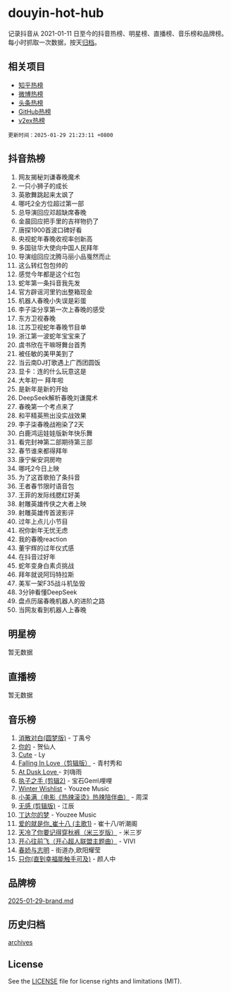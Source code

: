 # douyin-hot-hub

记录抖音从 2021-01-11 日至今的抖音热榜、明星榜、直播榜、音乐榜和品牌榜。每小时抓取一次数据，按天[归档](archives)。

## 相关项目

- [知乎热榜](https://github.com/lonnyzhang423/zhihu-hot-hub)
- [微博热榜](https://github.com/lonnyzhang423/weibo-hot-hub)
- [头条热榜](https://github.com/lonnyzhang423/toutiao-hot-hub)
- [GitHub热榜](https://github.com/lonnyzhang423/github-hot-hub)
- [v2ex热榜](https://github.com/lonnyzhang423/v2ex-hot-hub)


`更新时间：2025-01-29 21:23:11 +0800`

## 抖音热榜

1. 网友揭秘刘谦春晚魔术
1. 一只小狮子的成长
1. 英歌舞跳起来太飒了
1. 哪吒2全方位超过第一部
1. 总导演回应邓超缺席春晚
1. 金晨回应把手里的吉祥物扔了
1. 唐探1900首波口碑好看
1. 央视蛇年春晚收视率创新高
1. 多国驻华大使向中国人民拜年
1. 导演组回应沈腾马丽小品戛然而止
1. 这么转红包包帅的
1. 感觉今年都是这个红包
1. 蛇年第一条抖音我先发
1. 官方辟谣河里钓出整箱现金
1. 机器人春晚小失误是彩蛋
1. 李子柒分享第一次上春晚的感受
1. 东方卫视春晚
1. 江苏卫视蛇年春晚节目单
1. 浙江第一波蛇年宝宝来了
1. 虞书欣在干嘛呀舞台首秀
1. 被任敏的美甲美到了
1. 当云南DJ打歌遇上广西团圆饭
1. 显卡：连的什么玩意这是
1. 大年初一 拜年啦
1. 是新年是新的开始
1. DeepSeek解析春晚刘谦魔术
1. 春晚第一个考点来了
1. 和平精英熊出没实战效果
1. 李子柒春晚战袍染了2天
1. 白鹿鸿运娃娃版新年快乐舞
1. 看完封神第二部期待第三部
1. 春节谁来都得拜年
1. 康宁柴安洞房吻
1. 哪吒2今日上映
1. 为了这首歌拍了条抖音
1. 王者春节限时语音包
1. 王菲的发际线腮红好美
1. 射雕英雄传侠之大者上映
1. 射雕英雄传首波影评
1. 过年上点儿小节目
1. 祝你新年无忧无虑
1. 我的春晚reaction
1. 董宇辉的过年仪式感
1. 在抖音过好年
1. 蛇年变身白素贞挑战
1. 拜年就说阿玛特拉斯
1. 美军一架F35战斗机坠毁
1. 3分钟看懂DeepSeek
1. 盘点历届春晚机器人的进阶之路
1. 当网友看到机器人上春晚

## 明星榜

暂无数据

## 直播榜

暂无数据

## 音乐榜

1. [消散对白(圆梦版)](https://sf5-hl-cdn-tos.douyinstatic.com/obj/tos-cn-ve-2774/og4jB5I5IizzoZVAAAzWgBMAsMDWoArfwBOiFs) - 丁禹兮
1. [你的](https://sf5-hl-cdn-tos.douyinstatic.com/obj/tos-cn-ve-2774/oYuIeKf42jB7sEV6B2upMdpYAgfrQWj0FeRegh) - 贺仙人
1. [Cute](https://sf5-hl-cdn-tos.douyinstatic.com/obj/tos-cn-ve-2774/o4IbIzHWKAAB4wsS5qMBRiiAlEBGTpQRNfFvuo) - Ly
1. [Falling In Love（剪辑版）](https://sf5-hl-cdn-tos.douyinstatic.com/obj/tos-cn-ve-2774/o8ajpA8zzgBPahbBIO8AcKGBLJezFCRd1wfP9f) - 青村秀和
1. [ At Dusk  Love ](https://sf5-hl-cdn-tos.douyinstatic.com/obj/tos-cn-ve-2774/o8CrpCf5CaYgI4ZrtQgMQAFEfuGqNnRSDQAPBc) - 刘嗨雨
1. [执子之手 (剪辑2)](https://sf5-hl-cdn-tos.douyinstatic.com/obj/tos-cn-ve-2774/oUoZLQjCc31XzqsBnBQUNgeKtYPBcgbFDwtfcu) - 宝石Gem\哩哩
1. [Winter Wishlist](https://sf5-hl-cdn-tos.douyinstatic.com/obj/tos-cn-ve-2774/oIIgUOeamCFCVAzxN6MFRLIBlLGpUqQxeeHrLE) - Youzee Music
1. [小美满（电影《热辣滚烫》热辣陪伴曲）](https://sf5-hl-cdn-tos.douyinstatic.com/obj/tos-cn-ve-2774/o0GAn2lSgfZIDUgtevCGDQYnFg4CwnrBaxbTZL) - 周深
1. [无感 (剪辑版)](https://sf5-hl-cdn-tos.douyinstatic.com/obj/tos-cn-ve-2774/o0eIsUzJBDlQaQFC5OFlgbMEZC1TFYBftOBn6p) - 江辰
1. [丁达尔的梦](https://sf5-hl-cdn-tos.douyinstatic.com/obj/tos-cn-ve-2774/oMU3WirUZBVQkAC9ccG5P2IQirziZM2RTInUY) - Youzee Music
1. [爱的就是你_崔十八 (主歌1)](https://sf5-hl-cdn-tos.douyinstatic.com/obj/tos-cn-ve-2774/oI5BO5DhFZ6UTcNCnZaOCBLtZ7WIMQGfgnXf5E) - 崔十八/听潮阁
1. [天冷了你要记得穿秋裤（米三岁版）](https://sf5-hl-cdn-tos.douyinstatic.com/obj/tos-cn-ve-2774/oQlIwVIDWiZ6BQilAorS7MA0AgCkQDvcZAdm1) - 米三岁
1. [开心往前飞（开心超人联盟主题曲）](https://sf5-hl-cdn-tos.douyinstatic.com/obj/tos-cn-ve-2774/9d8fb7c82cf1421fb93a9fe925275e0a) - VIVI
1. [春娇与志明](https://sf5-hl-cdn-tos.douyinstatic.com/obj/tos-cn-ve-2774/e530d8fceb7044b39707d7f9ff54add1) - 街道办,欧阳耀莹
1. [只你(直到幸福能触手可及)](https://sf5-hl-cdn-tos.douyinstatic.com/obj/tos-cn-ve-2774/o0lBkRDzFTeaVSUz3ZZSCBVtZ5DIMQGfgmEAuE) - 颜人中

## 品牌榜

[2025-01-29-brand.md](archives/2025-01-29-brand.md)

## 历史归档

[archives](archives)

## License

See the [LICENSE](LICENSE) file for license rights and limitations (MIT).
